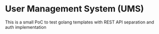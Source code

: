 # User Management System (UMS)

This is a small PoC to test golang templates with REST API separation and auth implementation